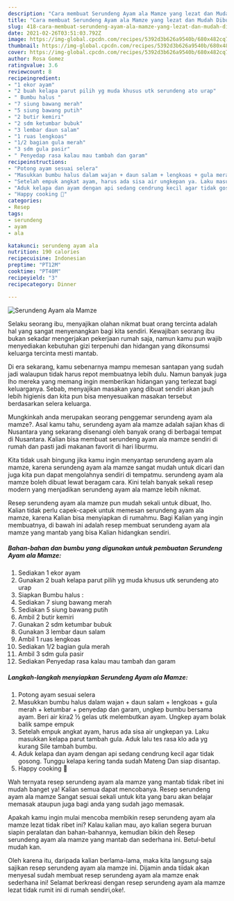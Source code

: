 ```yaml
---
description: "Cara membuat Serundeng Ayam ala Mamze yang lezat dan Mudah Dibuat"
title: "Cara membuat Serundeng Ayam ala Mamze yang lezat dan Mudah Dibuat"
slug: 418-cara-membuat-serundeng-ayam-ala-mamze-yang-lezat-dan-mudah-dibuat
date: 2021-02-26T03:51:03.792Z
image: https://img-global.cpcdn.com/recipes/5392d3b626a9540b/680x482cq70/serundeng-ayam-ala-mamze-foto-resep-utama.jpg
thumbnail: https://img-global.cpcdn.com/recipes/5392d3b626a9540b/680x482cq70/serundeng-ayam-ala-mamze-foto-resep-utama.jpg
cover: https://img-global.cpcdn.com/recipes/5392d3b626a9540b/680x482cq70/serundeng-ayam-ala-mamze-foto-resep-utama.jpg
author: Rosa Gomez
ratingvalue: 3.6
reviewcount: 8
recipeingredient:
- "1 ekor ayam"
- "2 buah kelapa parut pilih yg muda khusus utk serundeng ato urap"
- " Bumbu halus "
- "7 siung bawang merah"
- "5 siung bawang putih"
- "2 butir kemiri"
- "2 sdm ketumbar bubuk"
- "3 lembar daun salam"
- "1 ruas lengkoas"
- "1/2 bagian gula merah"
- "3 sdm gula pasir"
- " Penyedap rasa kalau mau tambah dan garam"
recipeinstructions:
- "Potong ayam sesuai selera"
- "Masukkan bumbu halus dalam wajan + daun salam + lengkoas + gula merah + ketumbar + penyedap dan garam, ungkep bumbu bersama ayam. Beri air kira2 ½ gelas utk melembutkan ayam. Ungkep ayam bolak balik sampe empuk"
- "Setelah empuk angkat ayam, harus ada sisa air ungkepan ya. Laku masukkan kelapa parut tambah gula. Aduk lalu tes rasa klo ada yg kurang Sile tambah bumbu."
- "Aduk kelapa dan ayam dengan api sedang cendrung kecil agar tidak gosong. Tunggu kelapa kering tanda sudah Mateng Dan siap disantap."
- "Happy cooking 🤗"
categories:
- Resep
tags:
- serundeng
- ayam
- ala

katakunci: serundeng ayam ala 
nutrition: 190 calories
recipecuisine: Indonesian
preptime: "PT12M"
cooktime: "PT40M"
recipeyield: "3"
recipecategory: Dinner

---
```



![Serundeng Ayam ala Mamze](https://img-global.cpcdn.com/recipes/5392d3b626a9540b/680x482cq70/serundeng-ayam-ala-mamze-foto-resep-utama.jpg)

Selaku seorang ibu, menyajikan olahan nikmat buat orang tercinta adalah hal yang sangat menyenangkan bagi kita sendiri. Kewajiban seorang ibu bukan sekadar mengerjakan pekerjaan rumah saja, namun kamu pun wajib menyediakan kebutuhan gizi terpenuhi dan hidangan yang dikonsumsi keluarga tercinta mesti mantab.

Di era  sekarang, kamu sebenarnya mampu memesan santapan yang sudah jadi walaupun tidak harus repot membuatnya lebih dulu. Namun banyak juga lho mereka yang memang ingin memberikan hidangan yang terlezat bagi keluarganya. Sebab, menyajikan masakan yang dibuat sendiri akan jauh lebih higienis dan kita pun bisa menyesuaikan masakan tersebut berdasarkan selera keluarga. 



Mungkinkah anda merupakan seorang penggemar serundeng ayam ala mamze?. Asal kamu tahu, serundeng ayam ala mamze adalah sajian khas di Nusantara yang sekarang disenangi oleh banyak orang di berbagai tempat di Nusantara. Kalian bisa membuat serundeng ayam ala mamze sendiri di rumah dan pasti jadi makanan favorit di hari liburmu.

Kita tidak usah bingung jika kamu ingin menyantap serundeng ayam ala mamze, karena serundeng ayam ala mamze sangat mudah untuk dicari dan juga kita pun dapat mengolahnya sendiri di tempatmu. serundeng ayam ala mamze boleh dibuat lewat beragam cara. Kini telah banyak sekali resep modern yang menjadikan serundeng ayam ala mamze lebih nikmat.

Resep serundeng ayam ala mamze pun mudah sekali untuk dibuat, lho. Kalian tidak perlu capek-capek untuk memesan serundeng ayam ala mamze, karena Kalian bisa menyiapkan di rumahmu. Bagi Kalian yang ingin membuatnya, di bawah ini adalah resep membuat serundeng ayam ala mamze yang mantab yang bisa Kalian hidangkan sendiri.

<!--inarticleads1-->

##### Bahan-bahan dan bumbu yang digunakan untuk pembuatan Serundeng Ayam ala Mamze:

1. Sediakan 1 ekor ayam
1. Gunakan 2 buah kelapa parut pilih yg muda khusus utk serundeng ato urap
1. Siapkan  Bumbu halus :
1. Sediakan 7 siung bawang merah
1. Sediakan 5 siung bawang putih
1. Ambil 2 butir kemiri
1. Gunakan 2 sdm ketumbar bubuk
1. Gunakan 3 lembar daun salam
1. Ambil 1 ruas lengkoas
1. Sediakan 1/2 bagian gula merah
1. Ambil 3 sdm gula pasir
1. Sediakan  Penyedap rasa kalau mau tambah dan garam




<!--inarticleads2-->

##### Langkah-langkah menyiapkan Serundeng Ayam ala Mamze:

1. Potong ayam sesuai selera
1. Masukkan bumbu halus dalam wajan + daun salam + lengkoas + gula merah + ketumbar + penyedap dan garam, ungkep bumbu bersama ayam. Beri air kira2 ½ gelas utk melembutkan ayam. Ungkep ayam bolak balik sampe empuk
1. Setelah empuk angkat ayam, harus ada sisa air ungkepan ya. Laku masukkan kelapa parut tambah gula. Aduk lalu tes rasa klo ada yg kurang Sile tambah bumbu.
1. Aduk kelapa dan ayam dengan api sedang cendrung kecil agar tidak gosong. Tunggu kelapa kering tanda sudah Mateng Dan siap disantap.
1. Happy cooking 🤗




Wah ternyata resep serundeng ayam ala mamze yang mantab tidak ribet ini mudah banget ya! Kalian semua dapat mencobanya. Resep serundeng ayam ala mamze Sangat sesuai sekali untuk kita yang baru akan belajar memasak ataupun juga bagi anda yang sudah jago memasak.

Apakah kamu ingin mulai mencoba membikin resep serundeng ayam ala mamze lezat tidak ribet ini? Kalau kalian mau, ayo kalian segera buruan siapin peralatan dan bahan-bahannya, kemudian bikin deh Resep serundeng ayam ala mamze yang mantab dan sederhana ini. Betul-betul mudah kan. 

Oleh karena itu, daripada kalian berlama-lama, maka kita langsung saja sajikan resep serundeng ayam ala mamze ini. Dijamin anda tiidak akan menyesal sudah membuat resep serundeng ayam ala mamze enak sederhana ini! Selamat berkreasi dengan resep serundeng ayam ala mamze lezat tidak rumit ini di rumah sendiri,oke!.

